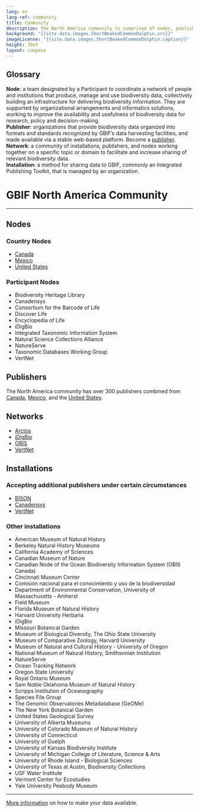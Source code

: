 ```yaml
---
lang: en
lang-ref: community
title: Community
description: The North America community is comprised of nodes, publishers, installations, and networks working together to manage and use biodiversity data.
background: "{{site.data.images.ShortBeakedCommonDolphin.src}}"
imageLicense: "{{site.data.images.ShortBeakedCommonDolphin.caption}}"
height: 70vh
layout: compose
---
```


## Glossary
**Node**: a team designated by a Participant to coordinate a network of people and institutions that produce, manage and use biodiversity data, collectively building an infrastructure for delivering biodiversity information. They are supported by organizational arrangements and informatics solutions, working to improve the availability and usefulness of biodiversity data for research, policy and decision-making.   
**Publisher**: organizations that provide biodiversity data organized into formats and standards recognized by GBIF’s data harvesting facilities, and made available via a stable web-based platform. Become a [publisher](https://www.gbif.org/become-a-publisher).   
**Network**: a community of installations, publishers, and nodes working together on a specific topic or domain to facilitate and increase sharing of relevant biodiversity data.    
**Installation**: a method for sharing data to GBIF, commonly an Integrated Publishing Toolkit, that is managed by an organization.    
   

# GBIF North America Community
------------------------------
## Nodes
### Country Nodes
- [Canada](https://www.gbif.org/country/CA/summary)
- [Mexico](https://www.gbif.org/country/MX/summary)
- [United States](https://www.gbif.org/country/US/summary)

### Participant Nodes
- Biodiversity Heritage Library
- Canadensys
- Consortium for the Barcode of Life
- Discover Life
- Encyclopedia of Life
- iDigBio
- Integrated Taxonomic Information System
- Natural Science Collections Alliance
- NatureServe
- Taxonomic Databases Working Group
- VertNet

## Publishers
The North America community has over 300 publishers combined from [Canada](https://www.gbif.org/publisher/search?country=CA), [Mexico](https://www.gbif.org/publisher/search?country=MX), and the [United States](https://www.gbif.org/publisher/search?country=US).

## Networks
- [Arctos](https://www.gbif.org/network/1f2c0cbe-40df-43f6-ba07-e76133e78c31)
- [iDigBio](https://www.idigbio.org/)
- [OBIS](https://www.gbif.org/network/2b7c7b4f-4d4f-40d3-94de-c28b6fa054a6)
- [VertNet](http://www.vertnet.org/)

## Installations
### Accepting additional publishers under certain circumstances
- [BISON](https://bison.usgs.gov/ipt/)
- [Canadensys](http://data.canadensys.net/ipt/)
- [VertNet](http://ipt.vertnet.org:8080/ipt/)

### Other installations
- American Museum of Natural History
- Berkeley Natural History Museums
- California Academy of Sciences
- Canadian Museum of Nature
- Canadian Node of the Ocean Biodiversity Information System (OBIS Canada)
- Cincinnati Museum Center
- Comisión nacional para el conocimiento y uso de la biodiversidad
- Department of Environmental Conservation, University of Massachusetts - Amherst
- Field Museum
- Florida Museum of Natural History
- Harvard University Herbaria
- iDigBio
- Missouri Botanical Garden
- Museum of Biological Diversity, The Ohio State University
- Museum of Comparative Zoology, Harvard University
- Museum of Natural and Cultural History - University of Oregon
- National Museum of Natural History, Smithsonian Institution
- NatureServe
- Ocean Tracking Network
- Oregon State University
- Royal Ontario Museum
- Sam Noble Oklahoma Museum of Natural History
- Scripps Institution of Oceanography
- Species File Group
- The Genomic Observatories Metadatabase (GeOMe)
- The New York Botanical Garden
- United States Geological Survey
- University of Alberta Museums
- University of Colorado Museum of Natural History
- University of Connecticut
- University of Guelph
- University of Kansas Biodiversity Institute
- University of Michigan College of Literature, Science & Arts
- University of Rhode Island - Biological Sciences
- University of Texas at Austin, Biodiversity Collections
- USF Water Institute
- Vermont Center for Ecostudies
- Yale University Peabody Museum

------
[More information](https://data-blog.gbif.org/post/installations-and-hosting-solutions-explained/) on how to make your data available.
